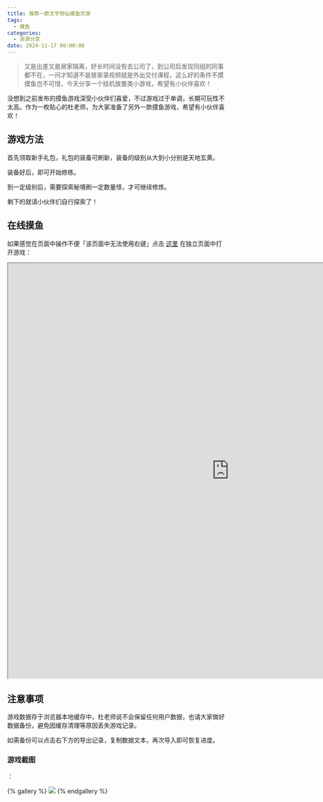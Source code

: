 ```yaml
---
title: 推荐一款文字修仙摸鱼页游
tags:
  - 摸鱼
categories:
  - 资源分享
date: 2024-11-17 00:00:00
---
```


> 又是出差又是居家隔离，好长时间没有去公司了，到公司后发现同组的同事都不在，一问才知道不是居家录视频就是外出交付课程，这么好的条件不摸摸鱼岂不可惜，今天分享一个挂机放置类小游戏，希望有小伙伴喜欢！

没想到之前发布的摸鱼游戏深受小伙伴们喜爱，不过游戏过于单调，长期可玩性不太高。作为一枚贴心的杜老师，为大家准备了另外一款摸鱼游戏，希望有小伙伴喜欢！



<!-- more -->

## 游戏方法

首先领取新手礼包，礼包的装备可刷新，装备的级别从大到小分别是天地玄黄。

装备好后，即可开始修练。

到一定级别后，需要探索秘境刷一定数量怪，才可继续修炼。

剩下的就请小伙伴们自行探索了！

## 在线摸鱼

如果感觉在页面中操作不便「该页面中无法使用右键」点击 [这里](https://xiuxian.dusays.com/#/home) 在独立页面中打开游戏：

<iframe src="https://xiuxian.dusays.com/#/home" width="1024" height="960"></iframe>

## 注意事项

游戏数据存于浏览器本地缓存中，杜老师说不会保留任何用户数据，也请大家做好数据备份，避免因缓存清理等原因丢失游戏记录。

如需备份可以点击右下方的导出记录，复制数据文本，再次导入即可恢复进度。

### 游戏截图

：

{% gallery %}
![](https://cdn.dusays.com/2024/11/769-1.jpg)
{% endgallery %}